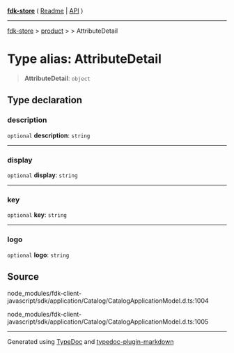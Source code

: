 [**fdk-store**](../../../README.md) ( [Readme](../../../README.md) \| [API](../../../API.md) )

---

[fdk-store](../../../API.md) > [product](../../README.md) > [<internal>](../README.md) > AttributeDetail

# Type alias: AttributeDetail

> **AttributeDetail**: `object`

## Type declaration

### description

`optional` **description**: `string`

---

### display

`optional` **display**: `string`

---

### key

`optional` **key**: `string`

---

### logo

`optional` **logo**: `string`

## Source

node_modules/fdk-client-javascript/sdk/application/Catalog/CatalogApplicationModel.d.ts:1004

node_modules/fdk-client-javascript/sdk/application/Catalog/CatalogApplicationModel.d.ts:1005

---

Generated using [TypeDoc](https://typedoc.org/) and [typedoc-plugin-markdown](https://www.npmjs.com/package/typedoc-plugin-markdown)
